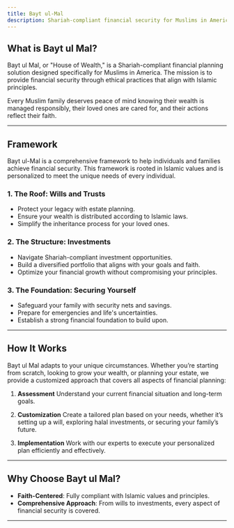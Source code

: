 ```yaml
---
title: Bayt ul-Mal
description: Shariah-compliant financial security for Muslims in America
---
```


## What is Bayt ul Mal?

Bayt ul Mal, or "House of Wealth," is a Shariah-compliant financial planning solution designed specifically for Muslims in America. The mission is to provide financial security through ethical practices that align with Islamic principles.

Every Muslim family deserves peace of mind knowing their wealth is managed responsibly, their loved ones are cared for, and their actions reflect their faith.

---

## Framework

Bayt ul-Mal is a comprehensive framework to help individuals and families achieve financial security. This framework is rooted in Islamic values and is personalized to meet the unique needs of every individual.

### **1. The Roof: Wills and Trusts**

- Protect your legacy with estate planning.
- Ensure your wealth is distributed according to Islamic laws.
- Simplify the inheritance process for your loved ones.

### **2. The Structure: Investments**

- Navigate Shariah-compliant investment opportunities.
- Build a diversified portfolio that aligns with your goals and faith.
- Optimize your financial growth without compromising your principles.

### **3. The Foundation: Securing Yourself**

- Safeguard your family with security nets and savings.
- Prepare for emergencies and life's uncertainties.
- Establish a strong financial foundation to build upon.

---

## How It Works

Bayt ul Mal adapts to your unique circumstances. Whether you’re starting from scratch, looking to grow your wealth, or planning your estate, we provide a customized approach that covers all aspects of financial planning:

1. **Assessment**
   Understand your current financial situation and long-term goals.

2. **Customization**
   Create a tailored plan based on your needs, whether it’s setting up a will, exploring halal investments, or securing your family’s future.

3. **Implementation**
   Work with our experts to execute your personalized plan efficiently and effectively.

---

## Why Choose Bayt ul Mal?

- **Faith-Centered**: Fully compliant with Islamic values and principles.
- **Comprehensive Approach**: From wills to investments, every aspect of financial security is covered.

---
